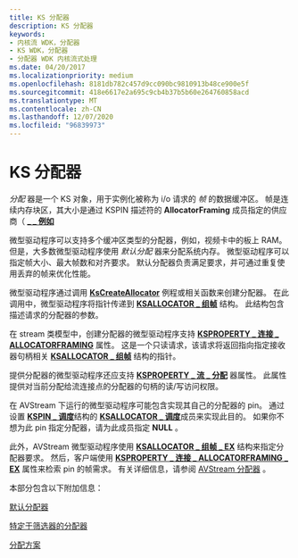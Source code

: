 ```yaml
---
title: KS 分配器
description: KS 分配器
keywords:
- 内核流 WDK，分配器
- KS WDK，分配器
- 分配器 WDK 内核流式处理
ms.date: 04/20/2017
ms.localizationpriority: medium
ms.openlocfilehash: 8181db782c457d9cc090bc9810913b48ce900e5f
ms.sourcegitcommit: 418e6617e2a695c9cb4b37b5b60e264760858acd
ms.translationtype: MT
ms.contentlocale: zh-CN
ms.lasthandoff: 12/07/2020
ms.locfileid: "96839973"
---
```

# <a name="ks-allocators"></a>KS 分配器





*分配* 器是一个 KS 对象，用于实例化被称为 i/o 请求的 *帧* 的数据缓冲区。 帧是连续内存块区，其大小是通过 KSPIN 描述符的 **AllocatorFraming** 成员指定的供应商（ [**\_ \_ 例如**](/windows-hardware/drivers/ddi/ks/ns-ks-_kspin_descriptor_ex)

微型驱动程序可以支持多个缓冲区类型的分配器，例如，视频卡中的板上 RAM。 但是，大多数微型驱动程序使用 *默认分配* 器来分配系统内存。 微型驱动程序可以指定帧大小、最大帧数和对齐要求。 默认分配器负责满足要求，并可通过重复使用丢弃的帧来优化性能。

微型驱动程序通过调用 [**KsCreateAllocator**](/windows-hardware/drivers/ddi/ks/nf-ks-kscreateallocator) 例程或相关函数来创建分配器。 在此调用中，微型驱动程序将指针传递到 [**KSALLOCATOR \_ 组帧**](/windows-hardware/drivers/ddi/ks/ns-ks-ksallocator_framing) 结构。 此结构包含描述请求的分配器的参数。

在 stream 类模型中，创建分配器的微型驱动程序支持 [**KSPROPERTY \_ 连接 \_ ALLOCATORFRAMING**](./ksproperty-connection-allocatorframing.md) 属性。 这是一个只读请求，该请求将返回指向指定接收器句柄相关 [**KSALLOCATOR \_ 组帧**](/windows-hardware/drivers/ddi/ks/ns-ks-ksallocator_framing) 结构的指针。

提供分配器的微型驱动程序还应支持 [**KSPROPERTY \_ 流 \_ 分配**](./ksproperty-stream-allocator.md) 器属性。 此属性提供对当前分配给流连接点的分配器的句柄的读/写访问权限。

在 AVStream 下运行的微型驱动程序可能包含实现其自己的分配器的 pin。 通过设置 [**KSPIN \_ 调度**](/windows-hardware/drivers/ddi/ks/ns-ks-_kspin_dispatch)结构的 [**KSALLOCATOR \_ 调度**](/windows-hardware/drivers/ddi/ks/ns-ks-_ksallocator_dispatch)成员来实现此目的。 如果你不想为此 pin 指定分配器，请为此成员指定 **NULL** 。

此外，AVStream 微型驱动程序使用 [**KSALLOCATOR \_ 组帧 \_ EX**](/windows-hardware/drivers/ddi/ks/ns-ks-ksallocator_framing_ex) 结构来指定分配器要求。 然后，客户端使用 [**KSPROPERTY \_ 连接 \_ ALLOCATORFRAMING \_ EX**](./ksproperty-connection-allocatorframing-ex.md) 属性来检索 pin 的帧需求。 有关详细信息，请参阅 [AVStream 分配器](avstream-allocators.md) 。

本部分包含以下附加信息：

[默认分配器](default-allocators.md)

[特定于筛选器的分配器](filter-specific-allocators.md)

[分配方案](allocation-schemes.md)

 

